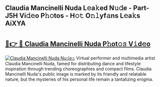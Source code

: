## Claudia Mancinelli Nuda L𝚎a𝚔ed N𝚞𝚍e - Part-J5H Vi𝚍𝚎o P𝚑𝚘tos - H𝚘𝚝 O𝚗𝚕yf𝚊ns L𝚎a𝚔s AiXYA

# <h2><a href="http://kf41w8l.oniu.top/?m=Claudia+Mancinelli+Nuda">🔗👉 🔴 Claudia Mancinelli Nuda P𝚑ot𝚘𝚜 V𝚒d𝚎o</a></h2>

[![Claudia Mancinelli Nuda Nu𝚍e𝚜](https://i.imgur.com/0qMVB7G.gif)](http://kf41w8l.oniu.top/?m=Claudia+Mancinelli+Nuda)
Virtual performer and multimedia artist Claudia Mancinelli Nuda, famed for distributing dance and lifestyle inspiration through trending choreographies and compact films. Claudia Mancinelli Nuda's public image is marked by its friendly and relatable nature, but the mysteries of his personal life remain a tantalizing enigma.  
